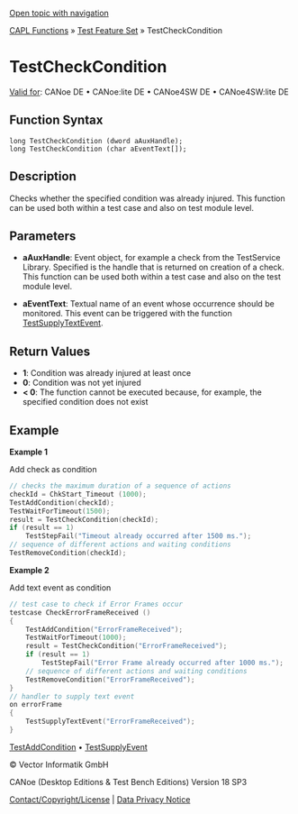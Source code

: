 [Open topic with navigation](../../../../../CANoeDEFamily.htm#Topics/CAPLFunctions/Test/Functions/CAPLfunctionTestCheckCondition.md)

[CAPL Functions](../../CAPLfunctions.md) » [Test Feature Set](../CAPLfunctionsTFSOverview.md) » TestCheckCondition

# TestCheckCondition

[Valid for](../../../Shared/FeatureAvailability.md): CANoe DE • CANoe:lite DE • CANoe4SW DE • CANoe4SW:lite DE

## Function Syntax

```
long TestCheckCondition (dword aAuxHandle);
long TestCheckCondition (char aEventText[]);
```

## Description

Checks whether the specified condition was already injured. This function can be used both within a test case and also on test module level.

## Parameters

- **aAuxHandle**: Event object, for example a check from the TestService Library. Specified is the handle that is returned on creation of a check. This function can be used both within a test case and also on the test module level.

- **aEventText**: Textual name of an event whose occurrence should be monitored. This event can be triggered with the function [TestSupplyTextEvent](CAPLfunctionTestSupplyTextEvent.md).

## Return Values

- **1**: Condition was already injured at least once
- **0**: Condition was not yet injured
- **< 0**: The function cannot be executed because, for example, the specified condition does not exist

## Example

**Example 1**

Add check as condition

```c
// checks the maximum duration of a sequence of actions
checkId = ChkStart_Timeout (1000);
TestAddCondition(checkId);
TestWaitForTimeout(1500);
result = TestCheckCondition(checkId);
if (result == 1)
    TestStepFail("Timeout already occurred after 1500 ms.");
// sequence of different actions and waiting conditions
TestRemoveCondition(checkId);
```

**Example 2**

Add text event as condition

```c
// test case to check if Error Frames occur
testcase CheckErrorFrameReceived ()
{
    TestAddCondition("ErrorFrameReceived");
    TestWaitForTimeout(1000);
    result = TestCheckCondition("ErrorFrameReceived");
    if (result == 1)
        TestStepFail("Error Frame already occurred after 1000 ms.");
    // sequence of different actions and waiting conditions
    TestRemoveCondition("ErrorFrameReceived");
}
// handler to supply text event
on errorFrame
{
    TestSupplyTextEvent("ErrorFrameReceived");
}
```

[TestAddCondition](CAPLfunctionTestAddCondition.md) • [TestSupplyEvent](CAPLfunctionTestSupplyTextEvent.md)

© Vector Informatik GmbH

CANoe (Desktop Editions & Test Bench Editions) Version 18 SP3

[Contact/Copyright/License](../../../Shared/ContactCopyrightLicense.md) | [Data Privacy Notice](https://www.vector.com/int/en/company/get-info/privacy-policy/)